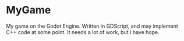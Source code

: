 # MyGame
My game on the Godot Engine. Written in GDScript, and may implement C++ code at some point. It needs a lot of work, but I have hope.
